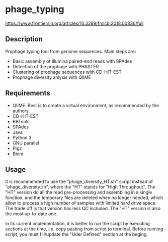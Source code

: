 # phage_typing
https://www.frontiersin.org/articles/10.3389/fmicb.2018.00836/full

## Description

Prophage typing tool from genome sequences. Main steps are:

* Basic assembly of Illumina paired-end reads with SPAdes
* Detection of the prophage with PHASTER
* Clustering of prophage sequences with CD-HIT-EST
* Prophage diversity anlysis with QIIME

## Requirements

* QIIME. Best is to create a virtual environment, as recommended by the authors.
* CD-HIT-EST
* BBTools
* SPAdes
* Java
* Python 3
* GNU parallel
* Pigz
* Biom

## Usage

It is recommended to use the "phage_diversity_HT.sh" script instead of "phage_diversity.sh", where the "HT" stands for "High Throughput". The "HT" version do all the read pre-processing and assembling in a single fonction, and the temporary files are deleted when no longer needed, which allow to process a high number of samples with limited hard drive space. The trade off is that version has less QC included. The "HT" version is also the most up-to-date one.

In its current implementation, it is better to run the script by executing sections at the time, i.e. copy pasting from script to terminal. Before running script, you must fill/update the "Uder Defined" section at the beging.
